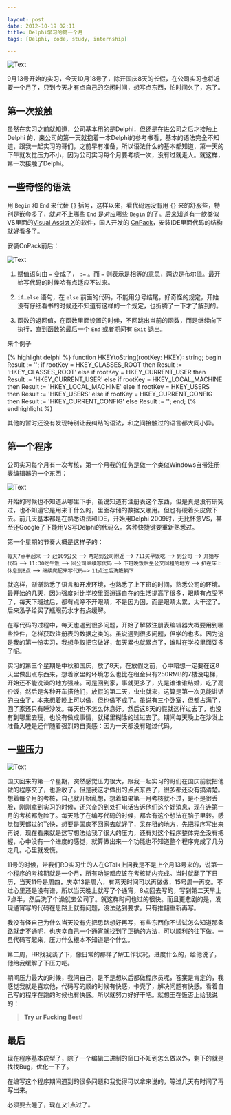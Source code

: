 ```yaml
---

layout: post
date: 2012-10-19 02:11
title: Delphi学习的第一个月
tags: [Delphi, code, study, internship]

---
```


![Text](https://dl.dropboxusercontent.com/u/24683331/blog_img/2012-10-19-the-first-delphi-study/cropped-delphi.jpg)

9月13号开始的实习，今天10月18号了，除开国庆8天的长假，在公司实习也将近要一个月了，只到今天才有点自己的空闲时间，想写点东西，怕时间久了，忘了。

<!-- more -->

## 第一次接触

虽然在实习之前就知道，公司基本用的是Delphi，但还是在进公司之后才接触上Delphi 的，来公司的第一天就抱着一本Delphi的参考书看，基本的语法完全不知道，跟我一起实习的哥们，之前早有准备，所以语法什么的基本都知道，第一天的下午就发觉压力不小，因为公司实习每个月要考核一次，没有过就走人。就这样，第一次接触了Delphi。

## 一些奇怪的语法
用 `Begin` 和 `End` 来代替 `{}` 括号，这样以来，看代码远没有用 `{}` 来的舒服些，特别是嵌套多了，就对不上哪些 `End` 是对应哪些 `Begin` 的了。后来知道有一款类似VS里面的[Visual Assist X](http://www.wholetomato.com/)的软件，国人开发的 [CnPack](http://www.cnpack.org/index.php?lang=zh-cn)，安装IDE里面代码的结构就好看多了。

安装CnPack前后：

![Text](https://dl.dropboxusercontent.com/u/24683331/blog_img/2012-10-19-the-first-delphi-study/delphi_short.png)

1. 赋值语句由 `=` 变成了， `:=` 。而 `=` 则表示是相等的意思，两边是布尔值。最开始写代码的时候哈有点适应不过来。

2. `if…else` 语句，在 `else` 前面的代码，不能用分号结尾，好奇怪的规定，开始没有仔细看书的时候还不知道有这样的一个规定，也折腾了一下才了解到的。

3. 函数的返回值，在函数里面设置的时候，不回跳出当前的函数，而是继续向下执行，直到函数的最后一个 `End` 或者期间有 `Exit` 退出。 

来个例子

{% highlight delphi %}
function HKEYtoString(rootKey: HKEY): string;
begin
  Result := '';
  if rootKey = HKEY_CLASSES_ROOT then
    Result := 'HKEY_CLASSES_ROOT'
  else if rootKey = HKEY_CURRENT_USER then
    Result := 'HKEY_CURRENT_USER'
  else if rootKey = HKEY_LOCAL_MACHINE then
    Result := 'HKEY_LOCAL_MACHINE'
  else if rootKey = HKEY_USERS then
    Result := 'HKEY_USERS'
  else if rootKey = HKEY_CURRENT_CONFIG then
    Result := 'HKEY_CURRENT_CONFIG'
  else
    Result := '';
end;
{% endhighlight %}

其他的暂时还没有发现特别让我纠结的语法，和之间接触过的语言都大同小异。

## 第一个程序

公司实习每个月有一次考核，第一个月我的任务是做一个类似Windows自带注册表编辑器的一个东西：	

![Text](https://dl.dropboxusercontent.com/u/24683331/blog_img/2012-10-19-the-first-delphi-study/first_delphi_pro.png)

开始的时候也不知道从哪里下手，虽说知道有注册表这个东西，但是真是没有研究过，也不知道它是用来干什么的，里面存储的数据又哪用。但也有硬着头皮做下去。前几天基本都是在熟悉语法和IDE，开始用Delphi 2009时，无比怀念VS，甚至还Google了下能用VS写Delphi的代码么。各种快捷键要重新熟悉过。

第一个星期的节奏大概是这样子的：

`每天7点半起来` –> `赶109公交` –> `两站到公司附近` –> `711买早饭吃` –> `到公司` –> `开始写代码` –> `11:30吃午饭` –> `回公司继续写代码` –> `下班晚饭后坐公交回租的地方` –> `扒在床上休息到8点` –> `继续爬起来写代码–`> `11点过后洗簌躺下`

就这样，渐渐熟悉了语言和开发环境，也熟悉了上下班的时间，熟悉公司的环境。最开始的几天，因为强度对比学校里面逍遥自在的生活提高了很多，眼睛有点受不了，每天下班过后，都有点睁不开眼睛，不是因为困，而是眼睛太累，太干涩了。后来泓子给买了瓶眼药水才有点缓解。

在写代码的过程中，每天也遇到很多问题，开始了解做注册表编辑器大概要用到哪些控件，怎样获取注册表的数据之类的。虽说遇到很多问题，但学的也多。因为这是我的第一份实习，我想争取把它做好，每天累也就累点了，谁叫在学校里面耍多了呢。

实习的第三个星期是中秋和国庆，放了8天，在放假之前，心中暗想一定要在这8天里做出点东西来，想着家里的环境怎么也比在租金只有250RMB的7楼没电梯，开始还不能洗澡的地方强哇。可是回到家，事就更多了，先是谁谁谁结婚，吃了高价饭，然后是各种开车搭他们，放假的第二天，虫虫就来，这算是第一次见能讲话的虫虫了，本来想着晚上可以做，但也做不成了。虽说有三个卧室，但都占满了，回了家还只有睡沙发。每天也不怎么休息好。然后这8天的假就这样过去了，也没有到哪里去玩，也没有做成事情，就稀里糊涂的过过去了。期间每天晚上在沙发上准备入睡是还伴随着强烈的自责感：因为一天都没有碰过代码。

## 一些压力

![Text](https://dl.dropboxusercontent.com/u/24683331/blog_img/2012-10-19-the-first-delphi-study/bicycle.jpg)

国庆回来的第一个星期，突然感觉压力很大，跟我一起实习的哥们在国庆前就把他做的程序交了，也验收了。但是我这才做出的点点东西了，很多都还没有搞清楚。想着每个月的考核，自己就开始乱想，想着如果第一月考核就不过，是不是很丢脸，刚刚拿到实习的时候，还兴奋的到处打电话告诉他们这个好消息，现在连第一月的考核都危险了。每天除了在编写代码的时候，都会有这个想法在脑子里转。感觉每天都过的飞快，想要是国庆不回家去就好了，呆在租的地方，先把程序写出来再说，现在看来就是这写想法给我了很大的压力，还有对这个程序整体完全没有把握，心中没有一个进度的感觉，就算做出来一个功能也不知道整个程序完成了几分之几。心里就发慌。

11号的时候，带我们RD实习生的人在GTalk上问我是不是上个月13号来的，说第一个程序的考核期就是一个月，所有功能都应该在考核期内完成。当时就翻了下日历，当天11号是周四，庆幸13是周六，有两天时间可以再做做，15号周一再交。不过心里还是没有谱，所以当天晚上就写了个通宵，8点回去写的，写到第二天早上7点半，然后洗了个澡就去公司了。就这样时间也过的很快。而且更悲剧的是，发现通宵写的代码在思路上就有问题，没法达到要求。只有推翻重新再写。

我没有怪自己为什么当天没有先把思路想好再写，有些东西你不试试怎么知道那条路就走不通呢，也庆幸自己一个通宵就找到了正确的方法，可以顺利的往下做。一旦代码写起来，压力什么根本不知道是个什么。

第二周，HR找我谈了下，像日常的那样了解工作状况，进度什么的，给他说了，他给我缓解了下压力吧。

期间压力最大的时候，我问自己，是不是想以后都做程序员呢，答案是肯定的，我感觉我就是喜欢他，代码写的顺的时候有快感，卡壳了，解决问题有快感。看着自己写的程序在跑的时候也有快感。所以就努力好好干吧。就想王在饭否上给我说的： 	

> **Try ur Fucking Best!** 

## 最后

现在程序基本成型了，除了一个编辑二进制的窗口不知到怎么做以外，剩下的就是找找Bug，优化一下了。

在编写这个程序期间遇到的很多问题和我觉得可以拿来说的，等过几天有时间了再写出来。

必须要去睡了，现在又1点过了。